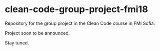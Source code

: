 # clean-code-group-project-fmi18
Repository for the group project in the Clean Code course in FMI Sofia.

Project soon to be announced. 

Stay tuned.
